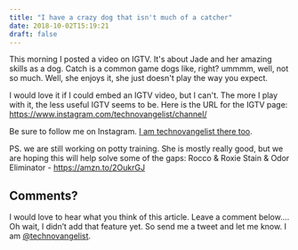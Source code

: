 ```yaml
---
title: "I have a crazy dog that isn't much of a catcher"
date: 2018-10-02T15:19:21
draft: false
---
```

This morning I posted a video on IGTV. It's about Jade and her amazing skills as a dog. Catch is a common game dogs like, right? ummmm, well, not so much. Well, she enjoys it, she just doesn't play the way you expect.

I would love it if I could embed an IGTV video, but I can't. The more I play with it, the less useful IGTV seems to be. Here is the URL for the IGTV page:  https://www.instagram.com/technovangelist/channel/

Be sure to follow me on Instagram. [I am technovangelist there too](https://www.instagram.com/technovangelist/).

PS. we are still working on potty training. She is mostly really good, but we are hoping this will help solve some of the gaps: Rocco & Roxie Stain & Odor Eliminator - https://amzn.to/2OukrGJ

## Comments?

I would love to hear what you think of this article. Leave a comment below…. Oh wait, I didn’t add that feature yet. So send me a tweet and let me know. I am [@technovangelist](http://twitter.com/technovangelist).

